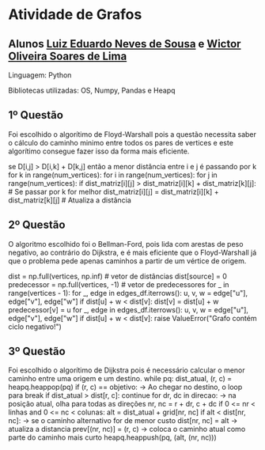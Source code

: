 # Atividade de Grafos 

## Alunos [Luiz Eduardo Neves de Sousa](https://github.com/snowedz) e [Wictor Oliveira Soares de Lima](https://github.com/WictorSoares6)

Linguagem: Python

Bibliotecas utilizadas: OS, Numpy, Pandas e Heapq


## 1º Questão
Foi escolhido o algorítimo de Floyd-Warshall pois a questão necessita saber o cálculo do caminho minimo entre todos os pares de vertices
e este algorítimo consegue fazer isso da forma mais eficiente.

se D[i,j] > D[i,k] + D[k,j] então a menor distância entre i e j é passando por k
for k in range(num_vertices):
    for i in range(num_vertices):
        for j in range(num_vertices):
            if dist_matriz[i][j] > dist_matriz[i][k] + dist_matriz[k][j]: # Se passar por k for melhor
                dist_matriz[i][j] = dist_matriz[i][k] + dist_matriz[k][j] # Atualiza a distância


## 2º Questão
O algoritmo escolhido foi o Bellman-Ford, pois lida com arestas de peso negativo, ao contrário do Dijkstra, e é mais eficiente que o Floyd-Warshall já que o problema pede apenas caminhos a partir de um vértice de origem.

dist = np.full(vertices, np.inf)   # vetor de distâncias
    dist[source] = 0
    predecessor = np.full(vertices, -1)  # vetor de predecessores
    for _ in range(vertices - 1):
        for _, edge in edges_df.iterrows():
            u, v, w = edge["u"], edge["v"], edge["w"]
            if dist[u] + w < dist[v]:
                dist[v] = dist[u] + w
                predecessor[v] = u
    for _, edge in edges_df.iterrows():
        u, v, w = edge["u"], edge["v"], edge["w"]
        if dist[u] + w < dist[v]:
            raise ValueError("Grafo contém ciclo negativo!")


## 3º Questão
Foi escolhido o algorítimo de Dijkstra pois é necessário calcular o menor caminho entre uma origem e um destino.
    while pq: 
        dist_atual, (r, c) = heapq.heappop(pq)
        if (r, c) == objetivo: -> Ao chegar no destino, o loop para
            break
        if dist_atual > dist[r, c]:
            continue
        for dr, dc in direcao: -> na posição atual, olha para todas as direções
            nr, nc = r + dr, c + dc
            if 0 <= nr < linhas and 0 <= nc < colunas:
                alt = dist_atual + grid[nr, nc]
                if alt < dist[nr, nc]:  -> se o caminho alternativo for de menor custo
                    dist[nr, nc] = alt -> atualiza a distancia
                    prev[(nr, nc)] = (r, c) -> coloca o caminho atual como parte do caminho mais curto
                    heapq.heappush(pq, (alt, (nr, nc)))
